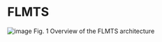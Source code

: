 # FLMTS
![image](https://github.com/zhongyichen-paper/FLMTS/assets/74137244/0c71d353-e9b9-40ce-98bf-8422352f8012)
Fig. 1  Overview of the FLMTS architecture

